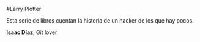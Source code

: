#Larry Plotter

Esta serie de libros cuentan la historia de un hacker de los que hay pocos.

**Isaac Díaz**, Git lover

